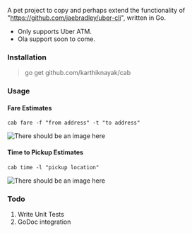 A pet project to copy and perhaps extend the functionality of "https://github.com/jaebradley/uber-cli", written in Go.

* Only supports Uber ATM.
* Ola support soon to come.

### Installation

> go get github.com/karthiknayak/cab

### Usage

#### Fare Estimates

```
cab fare -f "from address" -t "to address"
```
![There should be an image here](http://imgur.com/7ay8OhE.png)

#### Time to Pickup Estimates

```
cab time -l "pickup location"
```

![There should be an image here](http://imgur.com/u3b2kAo.png)

### Todo

1. Write Unit Tests
2. GoDoc integration
